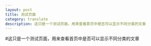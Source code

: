 ```yaml
---
layout: post
title: 测试页面
category: translate
description: 这只是一个测试页面，用来查看首页中是否可以显示不同分类的文章
---
```



#这只是一个测试页面，用来查看首页中是否可以显示不同分类的文章